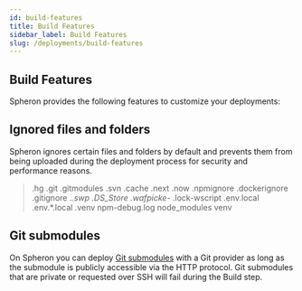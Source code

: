 ```yaml
---
id: build-features
title: Build Features
sidebar_label: Build Features
slug: /deployments/build-features
---
```


## Build Features

Spheron provides the following features to customize your deployments:

## Ignored files and folders

Spheron ignores certain files and folders by default and prevents them from being uploaded during the deployment process for security and performance reasons.

> .hg
> .git
> .gitmodules
> .svn
> .cache
> .next
> .now
> .npmignore
> .dockerignore
> .gitignore
> ._.swp
> .DS_Store
> .wafpicke-_
> .lock-wscript
> .env.local
> .env.\*.local
> .venv
> npm-debug.log
> node_modules
> venv

## Git submodules

On Spheron you can deploy [Git submodules](https://git-scm.com/book/en/v2/Git-Tools-Submodules) with a Git provider as long as the submodule is publicly accessible via the HTTP protocol. Git submodules that are private or requested over SSH will fail during the Build step.
